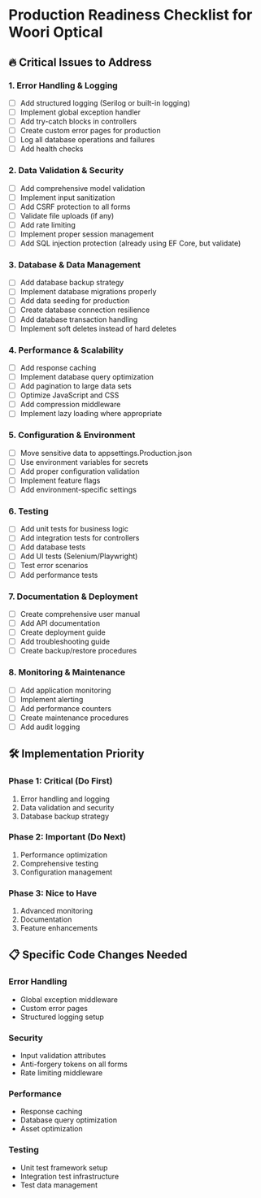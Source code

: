 # Production Readiness Checklist for Woori Optical

## 🔥 Critical Issues to Address

### 1. **Error Handling & Logging**
- [ ] Add structured logging (Serilog or built-in logging)
- [ ] Implement global exception handler
- [ ] Add try-catch blocks in controllers
- [ ] Create custom error pages for production
- [ ] Log all database operations and failures
- [ ] Add health checks

### 2. **Data Validation & Security**
- [ ] Add comprehensive model validation
- [ ] Implement input sanitization
- [ ] Add CSRF protection to all forms
- [ ] Validate file uploads (if any)
- [ ] Add rate limiting
- [ ] Implement proper session management
- [ ] Add SQL injection protection (already using EF Core, but validate)

### 3. **Database & Data Management**
- [ ] Add database backup strategy
- [ ] Implement database migrations properly
- [ ] Add data seeding for production
- [ ] Create database connection resilience
- [ ] Add database transaction handling
- [ ] Implement soft deletes instead of hard deletes

### 4. **Performance & Scalability**
- [ ] Add response caching
- [ ] Implement database query optimization
- [ ] Add pagination to large data sets
- [ ] Optimize JavaScript and CSS
- [ ] Add compression middleware
- [ ] Implement lazy loading where appropriate

### 5. **Configuration & Environment**
- [ ] Move sensitive data to appsettings.Production.json
- [ ] Use environment variables for secrets
- [ ] Add proper configuration validation
- [ ] Implement feature flags
- [ ] Add environment-specific settings

### 6. **Testing**
- [ ] Add unit tests for business logic
- [ ] Add integration tests for controllers
- [ ] Add database tests
- [ ] Add UI tests (Selenium/Playwright)
- [ ] Test error scenarios
- [ ] Add performance tests

### 7. **Documentation & Deployment**
- [ ] Create comprehensive user manual
- [ ] Add API documentation
- [ ] Create deployment guide
- [ ] Add troubleshooting guide
- [ ] Create backup/restore procedures

### 8. **Monitoring & Maintenance**
- [ ] Add application monitoring
- [ ] Implement alerting
- [ ] Add performance counters
- [ ] Create maintenance procedures
- [ ] Add audit logging

## 🛠️ Implementation Priority

### **Phase 1: Critical (Do First)**
1. Error handling and logging
2. Data validation and security
3. Database backup strategy

### **Phase 2: Important (Do Next)**
1. Performance optimization
2. Comprehensive testing
3. Configuration management

### **Phase 3: Nice to Have**
1. Advanced monitoring
2. Documentation
3. Feature enhancements

## 📋 Specific Code Changes Needed

### Error Handling
- Global exception middleware
- Custom error pages
- Structured logging setup

### Security
- Input validation attributes
- Anti-forgery tokens on all forms
- Rate limiting middleware

### Performance
- Response caching
- Database query optimization
- Asset optimization

### Testing
- Unit test framework setup
- Integration test infrastructure
- Test data management
